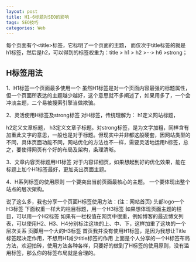```yaml
---
layout: post
title: H1-6标题对SEO的影响
tags: SEO技巧
categories: Web
---
```



每个页面有个\<title\>标签，它标明了一个页面的主题，
而仅次于title标签的就是h1标签，然后是h2，可以得到的标签权重为：title \> h1 \> h2 \>···\> h6 \>strong；


## H标签用法





1、H1标签一个页面最多使用一个
虽然H1标签是对一个页面内容最强的标题属性，但一个页面所表达的主题越少越好，这个意思就不多阐述了，如果用多了，一个会冲淡主题，二个易被搜索引擎当做欺骗。


2、灵活使用H标签及strong标签
对H标签，传统理解为：
h1定义网站标题，

h2定义文章标题，
h3定义文章子标题。对strong标签，是为文字加粗，同样含有加重此文字的意思，一般也是对于标题。但现实中并非都这般硬套，因网站类型的不同，具体页面功能不同，网站优化的方法也不一样，需要灵活地运用h标签，总之，要使得网页有个好的布局及架构，条理清晰。

3、文章内容页标题用H1标签
对于内容详细页，如果想起到好的优化效果，能在标题上加个H1标签最好，更加突出页面主题。

4、H系列标签的使用原则
一个要突出当前页面最核心的主题。
一个要体现出整个站点的层次架构。



说了这么多，我也分享一个页面H标签使用方法：(注：网站首页)
头部logo一个H3标签
下面权重一样大的栏目标题，用一个H3标签
如果想体现页面主题的栏目，可以用一个H2标签
如果有一栏权值在网页中很重，例如博客的最近博文列表，可以使用H2、H3、H4分别标注这块的上、中、下，这样加重了这块的一个层次关系
页脚用一个大的H3标签
首页我并没有使用H1标签，是因为我想让Title标签起决定作用，不想用H1减少title标签的作用
上面是个人分享的一个H标签布局方法，欢迎拍砖，使用方法各种各样，只要好的做到了H标签的使用原则，没有滥用标签，那么你的标签布局就是合理的。




